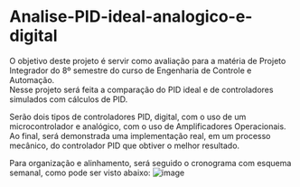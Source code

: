 # Analise-PID-ideal-analogico-e-digital
O objetivo deste projeto é servir como avaliação para a matéria de Projeto Integrador do 8º semestre do curso de Engenharia de Controle e Automação.  
Nesse projeto será feita a comparação do PID ideal e de controladores simulados com cálculos de PID. 

Serão dois tipos de controladores PID, digital, com o uso de um microcontrolador e analógico, com o uso de Amplificadores Operacionais.  
Ao final, será demonstrada uma implementação real, em um processo mecânico, do controlador PID que obtiver o melhor resultado.

			
Para organização e alinhamento, será seguido o cronograma com esquema semanal, como pode ser visto abaixo:
![image](https://user-images.githubusercontent.com/48776982/132596671-f5fd753c-b394-4595-9b0a-ae66f2175775.png)


